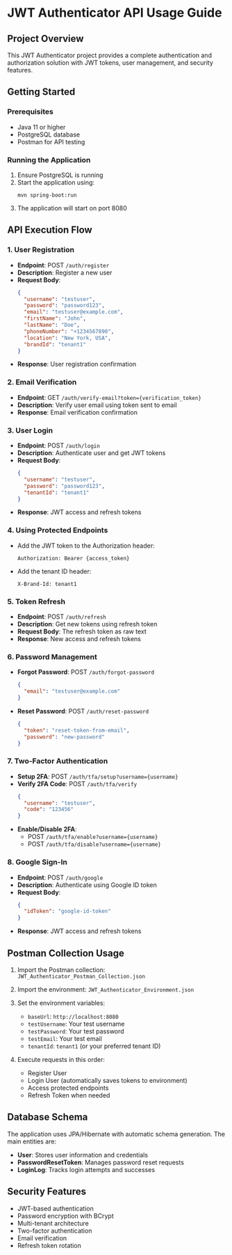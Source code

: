 # JWT Authenticator API Usage Guide

## Project Overview
This JWT Authenticator project provides a complete authentication and authorization solution with JWT tokens, user management, and security features.

## Getting Started

### Prerequisites
- Java 11 or higher
- PostgreSQL database
- Postman for API testing

### Running the Application
1. Ensure PostgreSQL is running
2. Start the application using:
   ```
   mvn spring-boot:run
   ```
3. The application will start on port 8080

## API Execution Flow

### 1. User Registration
- **Endpoint**: POST `/auth/register`
- **Description**: Register a new user
- **Request Body**:
  ```json
  {
    "username": "testuser",
    "password": "password123",
    "email": "testuser@example.com",
    "firstName": "John",
    "lastName": "Doe",
    "phoneNumber": "+1234567890",
    "location": "New York, USA",
    "brandId": "tenant1"
  }
  ```
- **Response**: User registration confirmation

### 2. Email Verification
- **Endpoint**: GET `/auth/verify-email?token={verification_token}`
- **Description**: Verify user email using token sent to email
- **Response**: Email verification confirmation

### 3. User Login
- **Endpoint**: POST `/auth/login`
- **Description**: Authenticate user and get JWT tokens
- **Request Body**:
  ```json
  {
    "username": "testuser",
    "password": "password123",
    "tenantId": "tenant1"
  }
  ```
- **Response**: JWT access and refresh tokens

### 4. Using Protected Endpoints
- Add the JWT token to the Authorization header:
  ```
  Authorization: Bearer {access_token}
  ```
- Add the tenant ID header:
  ```
  X-Brand-Id: tenant1
  ```

### 5. Token Refresh
- **Endpoint**: POST `/auth/refresh`
- **Description**: Get new tokens using refresh token
- **Request Body**: The refresh token as raw text
- **Response**: New access and refresh tokens

### 6. Password Management
- **Forgot Password**: POST `/auth/forgot-password`
  ```json
  {
    "email": "testuser@example.com"
  }
  ```
- **Reset Password**: POST `/auth/reset-password`
  ```json
  {
    "token": "reset-token-from-email",
    "password": "new-password"
  }
  ```

### 7. Two-Factor Authentication
- **Setup 2FA**: POST `/auth/tfa/setup?username={username}`
- **Verify 2FA Code**: POST `/auth/tfa/verify`
  ```json
  {
    "username": "testuser",
    "code": "123456"
  }
  ```
- **Enable/Disable 2FA**: 
  - POST `/auth/tfa/enable?username={username}`
  - POST `/auth/tfa/disable?username={username}`

### 8. Google Sign-In
- **Endpoint**: POST `/auth/google`
- **Description**: Authenticate using Google ID token
- **Request Body**:
  ```json
  {
    "idToken": "google-id-token"
  }
  ```
- **Response**: JWT access and refresh tokens

## Postman Collection Usage

1. Import the Postman collection: `JWT_Authenticator_Postman_Collection.json`
2. Import the environment: `JWT_Authenticator_Environment.json`
3. Set the environment variables:
   - `baseUrl`: `http://localhost:8080`
   - `testUsername`: Your test username
   - `testPassword`: Your test password
   - `testEmail`: Your test email
   - `tenantId`: `tenant1` (or your preferred tenant ID)

4. Execute requests in this order:
   - Register User
   - Login User (automatically saves tokens to environment)
   - Access protected endpoints
   - Refresh Token when needed

## Database Schema
The application uses JPA/Hibernate with automatic schema generation. The main entities are:

- **User**: Stores user information and credentials
- **PasswordResetToken**: Manages password reset requests
- **LoginLog**: Tracks login attempts and successes

## Security Features
- JWT-based authentication
- Password encryption with BCrypt
- Multi-tenant architecture
- Two-factor authentication
- Email verification
- Refresh token rotation